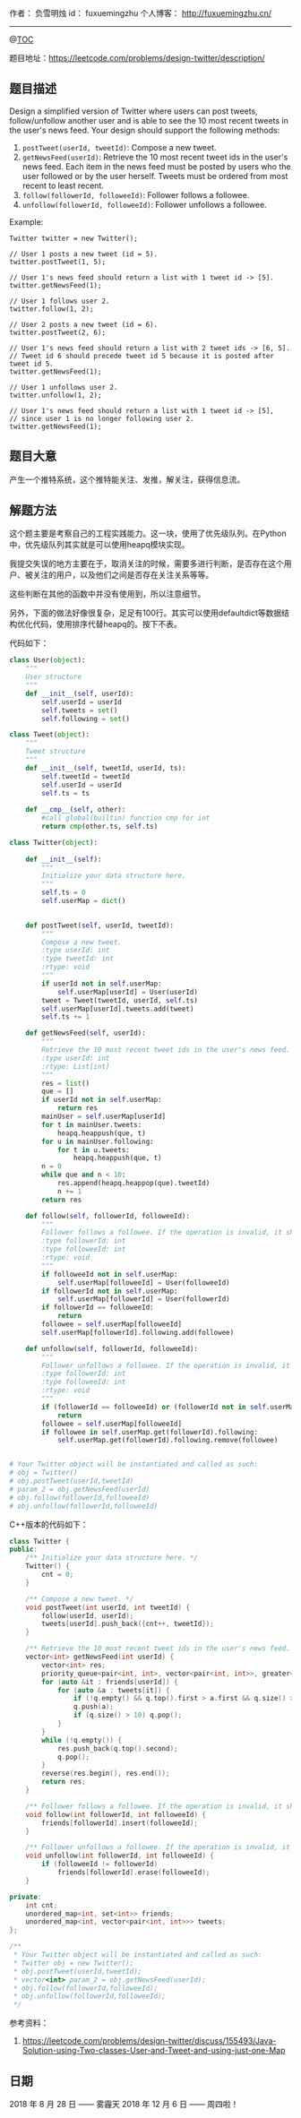 
作者： 负雪明烛
id：	fuxuemingzhu
个人博客：	http://fuxuemingzhu.cn/

---
@[TOC](目录)


题目地址：https://leetcode.com/problems/design-twitter/description/

## 题目描述

Design a simplified version of Twitter where users can post tweets, follow/unfollow another user and is able to see the 10 most recent tweets in the user's news feed. Your design should support the following methods:

1. ``postTweet(userId, tweetId)``: Compose a new tweet.
1. ``getNewsFeed(userId)``: Retrieve the 10 most recent tweet ids in the user's news feed. Each item in the news feed must be posted by users who the user followed or by the user herself. Tweets must be ordered from most recent to least recent.
1. ``follow(followerId, followeeId)``: Follower follows a followee.
1. ``unfollow(followerId, followeeId)``: Follower unfollows a followee.

Example:

    Twitter twitter = new Twitter();
    
    // User 1 posts a new tweet (id = 5).
    twitter.postTweet(1, 5);
    
    // User 1's news feed should return a list with 1 tweet id -> [5].
    twitter.getNewsFeed(1);
    
    // User 1 follows user 2.
    twitter.follow(1, 2);
    
    // User 2 posts a new tweet (id = 6).
    twitter.postTweet(2, 6);
    
    // User 1's news feed should return a list with 2 tweet ids -> [6, 5].
    // Tweet id 6 should precede tweet id 5 because it is posted after tweet id 5.
    twitter.getNewsFeed(1);
    
    // User 1 unfollows user 2.
    twitter.unfollow(1, 2);
    
    // User 1's news feed should return a list with 1 tweet id -> [5],
    // since user 1 is no longer following user 2.
    twitter.getNewsFeed(1);


## 题目大意

产生一个推特系统，这个推特能关注、发推，解关注，获得信息流。

## 解题方法

这个题主要是考察自己的工程实践能力。这一块，使用了优先级队列。在Python中，优先级队列其实就是可以使用heapq模块实现。

我提交失误的地方主要在于，取消关注的时候，需要多进行判断，是否存在这个用户、被关注的用户，以及他们之间是否存在关注关系等等。

这些判断在其他的函数中并没有使用到，所以注意细节。

另外，下面的做法好像很复杂，足足有100行。其实可以使用defaultdict等数据结构优化代码，使用排序代替heapq的。按下不表。

代码如下：

```python
class User(object):
    """
    User structure
    """
    def __init__(self, userId):
        self.userId = userId
        self.tweets = set()
        self.following = set()

class Tweet(object):
    """
    Tweet structure
    """
    def __init__(self, tweetId, userId, ts):
        self.tweetId = tweetId
        self.userId = userId
        self.ts = ts
        
    def __cmp__(self, other):
        #call global(builtin) function cmp for int
        return cmp(other.ts, self.ts)

class Twitter(object):
    
    def __init__(self):
        """
        Initialize your data structure here.
        """
        self.ts = 0
        self.userMap = dict()
        

    def postTweet(self, userId, tweetId):
        """
        Compose a new tweet.
        :type userId: int
        :type tweetId: int
        :rtype: void
        """
        if userId not in self.userMap:
            self.userMap[userId] = User(userId)
        tweet = Tweet(tweetId, userId, self.ts)
        self.userMap[userId].tweets.add(tweet)
        self.ts += 1

    def getNewsFeed(self, userId):
        """
        Retrieve the 10 most recent tweet ids in the user's news feed. Each item in the news feed must be posted by users who the user followed or by the user herself. Tweets must be ordered from most recent to least recent.
        :type userId: int
        :rtype: List[int]
        """
        res = list()
        que = []
        if userId not in self.userMap:
            return res
        mainUser = self.userMap[userId]
        for t in mainUser.tweets:
            heapq.heappush(que, t)
        for u in mainUser.following:
            for t in u.tweets:
                heapq.heappush(que, t)
        n = 0
        while que and n < 10:
            res.append(heapq.heappop(que).tweetId)
            n += 1
        return res

    def follow(self, followerId, followeeId):
        """
        Follower follows a followee. If the operation is invalid, it should be a no-op.
        :type followerId: int
        :type followeeId: int
        :rtype: void
        """
        if followeeId not in self.userMap:
            self.userMap[followeeId] = User(followeeId)
        if followerId not in self.userMap:
            self.userMap[followerId] = User(followerId)
        if followerId == followeeId:
            return
        followee = self.userMap[followeeId]
        self.userMap[followerId].following.add(followee)

    def unfollow(self, followerId, followeeId):
        """
        Follower unfollows a followee. If the operation is invalid, it should be a no-op.
        :type followerId: int
        :type followeeId: int
        :rtype: void
        """
        if (followerId == followeeId) or (followerId not in self.userMap) or (followeeId not in self.userMap):
            return
        followee = self.userMap[followeeId]
        if followee in self.userMap.get(followerId).following:
            self.userMap.get(followerId).following.remove(followee)


# Your Twitter object will be instantiated and called as such:
# obj = Twitter()
# obj.postTweet(userId,tweetId)
# param_2 = obj.getNewsFeed(userId)
# obj.follow(followerId,followeeId)
# obj.unfollow(followerId,followeeId)
```


C++版本的代码如下：

```cpp
class Twitter {
public:
    /** Initialize your data structure here. */
    Twitter() {
        cnt = 0;
    }

    /** Compose a new tweet. */
    void postTweet(int userId, int tweetId) {
        follow(userId, userId);
        tweets[userId].push_back({cnt++, tweetId});
    }

    /** Retrieve the 10 most recent tweet ids in the user's news feed. Each item in the news feed must be posted by users who the user followed or by the user herself. Tweets must be ordered from most recent to least recent. */
    vector<int> getNewsFeed(int userId) {
        vector<int> res;
        priority_queue<pair<int, int>, vector<pair<int, int>>, greater<>> q;
        for (auto &it : friends[userId]) {
            for (auto &a : tweets[it]) {
                if (!q.empty() && q.top().first > a.first && q.size() > 10) break;
                q.push(a);
                if (q.size() > 10) q.pop();
            }
        }
        while (!q.empty()) {
            res.push_back(q.top().second);
            q.pop();
        }
        reverse(res.begin(), res.end());
        return res;
    }

    /** Follower follows a followee. If the operation is invalid, it should be a no-op. */
    void follow(int followerId, int followeeId) {
        friends[followerId].insert(followeeId);
    }

    /** Follower unfollows a followee. If the operation is invalid, it should be a no-op. */
    void unfollow(int followerId, int followeeId) {
        if (followeeId != followerId)
            friends[followerId].erase(followeeId);
    }

private:
    int cnt;
    unordered_map<int, set<int>> friends;
    unordered_map<int, vector<pair<int, int>>> tweets;
};

/**
 * Your Twitter object will be instantiated and called as such:
 * Twitter obj = new Twitter();
 * obj.postTweet(userId,tweetId);
 * vector<int> param_2 = obj.getNewsFeed(userId);
 * obj.follow(followerId,followeeId);
 * obj.unfollow(followerId,followeeId);
 */
```

参考资料：

1. https://leetcode.com/problems/design-twitter/discuss/155493/Java-Solution-using-Two-classes-User-and-Tweet-and-using-just-one-Map

## 日期

2018 年 8 月 28 日 —— 雾霾天
2018 年 12 月 6 日 —— 周四啦！

  [1]: https://blog.csdn.net/fuxuemingzhu/article/details/49231615https://blog.csdn.net/fuxuemingzhu/article/details/49231615
